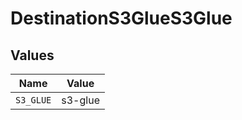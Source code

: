 # DestinationS3GlueS3Glue


## Values

| Name      | Value     |
| --------- | --------- |
| `S3_GLUE` | s3-glue   |